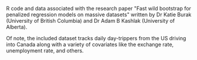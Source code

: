 R code and data associated with the research paper "Fast wild bootstrap for penalized regression models on massive datasets" written by Dr Katie Burak (University of British Columbia) and Dr Adam B Kashlak (University of Alberta).

Of note, the included dataset tracks daily day-trippers from the US driving into Canada along with a variety of covariates like the exchange rate, unemployment rate, and others.
